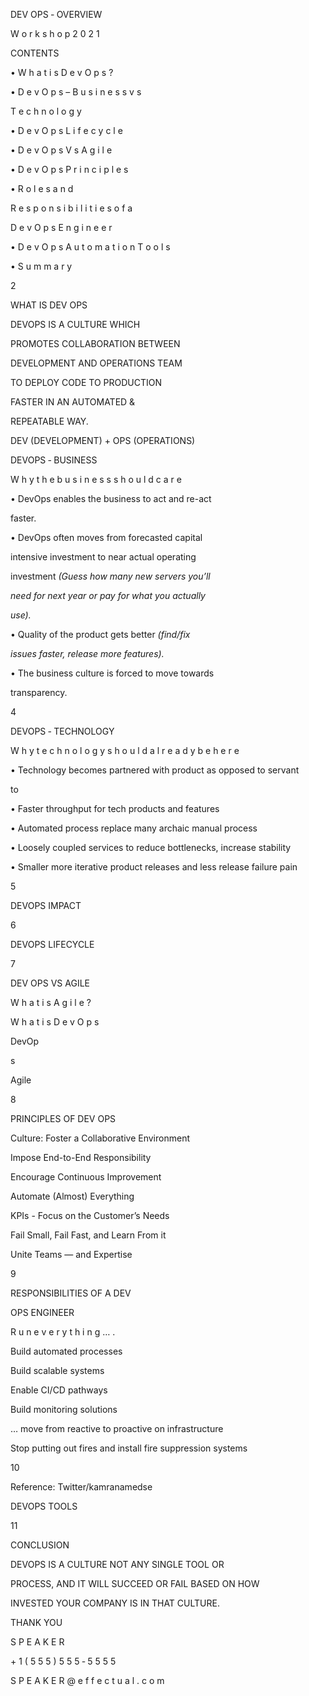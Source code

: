 ﻿

DEV OPS ‐ OVERVIEW

W o r k s h o p 2 0 2 1





CONTENTS

• W h a t i s D e v O p s ?

• D e v O p s – B u s i n e s s v s

T e c h n o l o g y

• D e v O p s L i f e c y c l e

• D e v O p s V s A g i l e

• D e v O p s P r i n c i p l e s

• R o l e s a n d

R e s p o n s i b i l i t i e s o f a

D e v O p s E n g i n e e r

• D e v O p s A u t o m a t i o n T o o l s

• S u m m a r y

2





WHAT IS DEV OPS

DEVOPS IS A CULTURE WHICH

PROMOTES COLLABORATION BETWEEN

DEVELOPMENT AND OPERATIONS TEAM

TO DEPLOY CODE TO PRODUCTION

FASTER IN AN AUTOMATED &

REPEATABLE WAY.

DEV (DEVELOPMENT) + OPS (OPERATIONS)





DEVOPS ‐ BUSINESS

W h y t h e b u s i n e s s s h o u l d c a r e

• DevOps enables the business to act and re-act

faster.

• DevOps often moves from forecasted capital

intensive investment to near actual operating

investment *(Guess how many new servers you’ll*

*need for next year or pay for what you actually*

*use).*

• Quality of the product gets better *(find/fix*

*issues faster, release more features).*

• The business culture is forced to move towards

transparency.

4





DEVOPS ‐ TECHNOLOGY

W h y t e c h n o l o g y s h o u l d a l r e a d y b e h e r e

• Technology becomes partnered with product as opposed to servant

to

• Faster throughput for tech products and features

• Automated process replace many archaic manual process

• Loosely coupled services to reduce bottlenecks, increase stability

• Smaller more iterative product releases and less release failure pain

5





DEVOPS IMPACT

6





DEVOPS LIFECYCLE

7





DEV OPS VS AGILE

W h a t i s A g i l e ?

W h a t i s D e v O p s

DevOp

s

Agile

8





PRINCIPLES OF DEV OPS

Culture: Foster a Collaborative Environment

Impose End-to-End Responsibility

Encourage Continuous Improvement

Automate (Almost) Everything

KPIs - Focus on the Customer’s Needs

Fail Small, Fail Fast, and Learn From it

Unite Teams — and Expertise

9





RESPONSIBILITIES OF A DEV

OPS ENGINEER

R u n e v e r y t h i n g … .

Build automated processes

Build scalable systems

Enable CI/CD pathways

Build monitoring solutions

… move from reactive to proactive on infrastructure

Stop putting out fires and install fire suppression systems

10

Reference: Twitter/kamranamedse





DEVOPS TOOLS

11





CONCLUSION

DEVOPS IS A CULTURE NOT ANY SINGLE TOOL OR

PROCESS, AND IT WILL SUCCEED OR FAIL BASED ON HOW

INVESTED YOUR COMPANY IS IN THAT CULTURE.





THANK YOU

S P E A K E R

\+ 1 ( 5 5 5 ) 5 5 5 ‐ 5 5 5 5

S P E A K E R @ e f f e c t u a l . c o m

